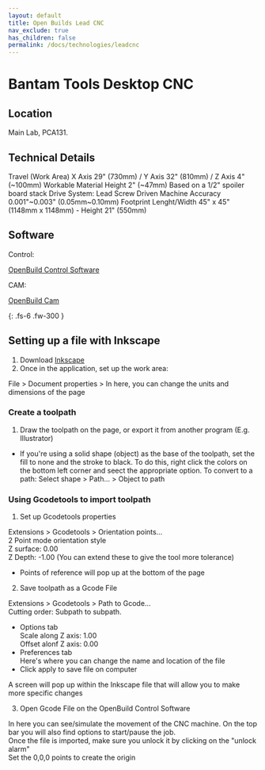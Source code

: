 ```yaml
---
layout: default
title: Open Builds Lead CNC
nav_exclude: true
has_children: false
permalink: /docs/technologies/leadcnc
---
```


# Bantam Tools Desktop CNC

## Location
Main Lab, PCA131.

## Technical Details

Travel (Work Area)
X Axis 29" (730mm) / Y Axis 32" (810mm) / Z Axis 4" (~100mm)
Workable Material Height
2" (~47mm) Based on a 1/2" spoiler board stack
Drive System:
Lead Screw Driven
Machine Accuracy
0.001"~0.003" (0.05mm~0.10mm)
Footprint
Lenght/Width 45" x 45" (1148mm x 1148mm) - Height 21" (550mm)

## Software

Control:

[OpenBuild Control Software](https://software.openbuilds.com)


CAM:

[OpenBuild Cam](https://cam.openbuilds.com) 

{: .fs-6 .fw-300 }

## Setting up a file with Inkscape
1. Download [Inkscape](https://inkscape.org)
2. Once in the application, set up the work area:
   
  File > Document properties > In here, you can change the units and dimensions of the page

### Create a toolpath

1. Draw the toolpath on the page, or export it from another program (E.g. Illustrator)

- If you're using a solid shape (object) as the base of the toolpath, set the fill to none and the stroke to black. To do this, right click the colors on the bottom left corner and seect the appropriate option.
  To convert to a path: Select shape > Path... > Object to path

### Using Gcodetools to import toolpath

1. Set up Gcodetools properties

  Extensions > Gcodetools > Orientation points...  
  2 Point mode orientation style  
  Z surface: 0.00  
  Z Depth: -1.00 (You can extend these to give the tool more tolerance)  
- Points of reference will pop up at the bottom of the page

2. Save toolpath as a Gcode File

  Extensions > Gcodetools > Path to Gcode...  
  Cutting order: Subpath to subpath.  
- Options tab  
  Scale along Z axis: 1.00  
  Offset alonf Z axis: 0.00
- Preferences tab  
  Here's where you can change the name and location of the file  
- Click apply to save file on computer

A screen will pop up within the Inkscape file that will allow you to make more specific changes 

3. Open Gcode File on the OpenBuild Control Software

In here you can see/simulate the movement of the CNC machine. On the top bar you will also find options to start/pause the job.  
Once the file is imported, make sure you unlock it by clicking on the "unlock alarm"  
Set the 0,0,0 points to create the origin 
  
  


   
   
